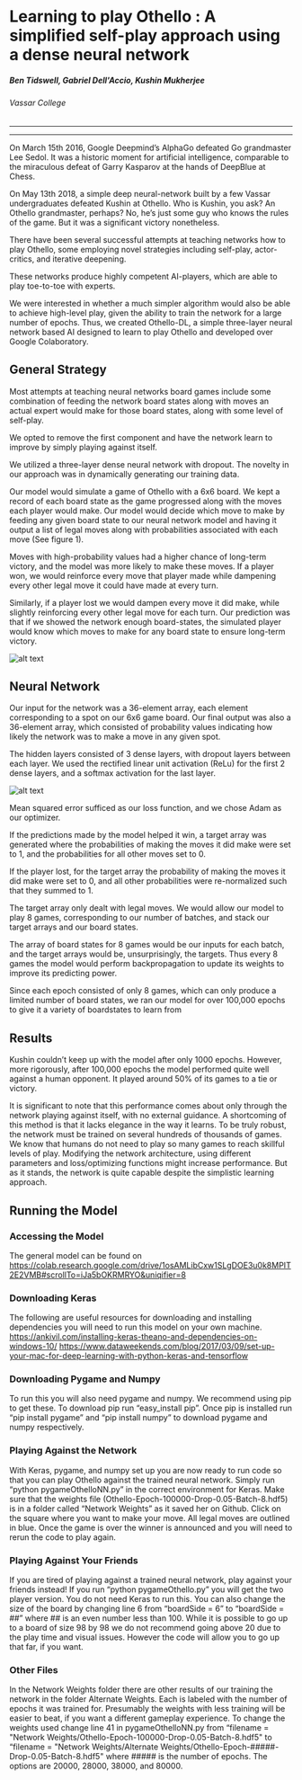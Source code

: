 # Learning to play Othello : A simplified self-play approach using a dense neural network
##### Ben Tidswell, Gabriel Dell'Accio, Kushin Mukherjee
###### Vassar College

-------------------
-------------------

On March 15th 2016, Google Deepmind’s AlphaGo defeated Go grandmaster Lee Sedol. It was a historic moment for artificial intelligence, comparable to the miraculous defeat of Garry Kasparov at the hands of DeepBlue at Chess.

On May 13th 2018, a simple deep neural-network built by a few Vassar undergraduates defeated Kushin at Othello. Who is Kushin, you ask? An Othello grandmaster, perhaps? No, he’s just some guy who knows the rules of the game. But it was a significant victory nonetheless.

There have been several successful attempts at teaching networks how to play Othello, some employing novel strategies including self-play, actor-critics, and iterative deepening.

These networks produce highly competent AI-players, which are able to play toe-to-toe with experts.

We were interested in whether a much simpler algorithm would also be able to achieve high-level play, given the ability to train the network for a large number of epochs. Thus, we created Othello-DL, a simple three-layer neural network based AI designed to learn to play Othello and developed over Google Colaboratory.

## General Strategy

Most attempts at teaching neural networks board games include some combination of feeding the network board states along with moves an actual expert would make for those board states, along with some level of self-play.

We opted to remove the first component and have the network learn to improve by simply playing against itself.
      
We utilized a three-layer dense neural network with dropout. The novelty in our approach was in dynamically generating our training data.

Our model would simulate a game of Othello with a 6x6 board. We kept a record of each board state as the game progressed along with the moves each player would make.
Our model would decide which move to make by feeding any given board state to our neural network model and having it output a list of legal moves along with probabilities associated with each move (See figure 1). 

Moves with high-probability values had a higher chance of long-term victory, and the model was more likely to make these moves. If a player won, we would reinforce every move that player made while dampening every other legal move it could have made at every turn. 

Similarly, if a player lost we would dampen every move it did make, while slightly reinforcing every other legal move for each turn. Our prediction was that if we showed the network enough board-states, the simulated player would know which moves to make for any board state to ensure long-term victory.

![alt text](./boardFigure.PNG)

## Neural Network

Our input for the network was a 36-element array, each element corresponding to a spot on our 6x6 game board. Our final output was also a 36-element array, which consisted of probability values indicating how likely the network was to make a move in any given spot.

The hidden layers consisted of 3 dense layers, with dropout layers between each layer. We used the rectified linear unit activation (ReLu) for the first 2 dense layers, and a softmax activation for the last layer.

![alt text](./neuralNetFig.PNG)

Mean squared error sufficed as our loss function, and we chose Adam as our optimizer. 


If the predictions made by the model helped it win, a target array was generated where the probabilities of making the moves it did make were set to 1, and the probabilities for all other moves set to 0.
     
If the player lost, for the target array the probability of making the moves it did make were set to 0, and all other probabilities were re-normalized such that they summed to 1.

The target array only dealt with legal moves.
We would allow our model to play 8 games, corresponding to our number of batches, and stack our target arrays and our board states.

The array of board states for 8 games would be our inputs for each batch, and the target arrays would be, unsurprisingly, the targets.
Thus every 8 games the model would perform backpropagation to update its weights to improve its predicting power.

Since each epoch consisted of only 8 games, which can only produce a limited number of board states, we ran our model for over 100,000 epochs to give it a variety of boardstates to learn from

## Results


Kushin couldn’t keep up with the model after only 1000 epochs.
However, more rigorously, after 100,000 epochs the model performed quite well against a human opponent. It played around 50% of its games to a tie or victory.

It is significant to note that this performance comes about only through the network playing against itself, with no external guidance. A shortcoming of this method is that it lacks elegance in the way it learns. To be truly robust, the network must be trained on several hundreds of thousands of games. We know that humans do not need to play so many games to reach skillful levels of play. Modifying the network architecture, using different parameters and loss/optimizing functions might increase performance. But as it stands, the network is quite capable despite the simplistic learning approach. 


## Running the Model
### Accessing the Model

The general model can be found on 
https://colab.research.google.com/drive/1osAMLibCxw1SLgDOE3u0k8MPIT2E2VMB#scrollTo=iJa5bOKRMRYO&uniqifier=8


### Downloading Keras

The following are useful resources for downloading and installing dependencies you will need to run this model on your own machine.
https://ankivil.com/installing-keras-theano-and-dependencies-on-windows-10/	https://www.dataweekends.com/blog/2017/03/09/set-up-your-mac-for-deep-learning-with-python-keras-and-tensorflow


### Downloading Pygame and Numpy

To run this you will also need pygame and numpy. We recommend using pip to get these. To download pip run “easy_install pip”. Once pip is installed run “pip install pygame” and “pip install numpy” to download pygame and numpy respectively. 

### Playing Against the Network

With Keras, pygame, and numpy set up you are now ready to run code so that you can play Othello against the trained neural network. Simply run “python pygameOthelloNN.py” in the correct environment for Keras. Make sure that the weights file (Othello-Epoch-100000-Drop-0.05-Batch-8.hdf5) is in a folder called “Network Weights” as it saved her on Github. Click on the square where you want to make your move. All legal moves are outlined in blue. Once the game is over the winner is announced and you will need to rerun the code to play again.

### Playing Against Your Friends

If you are tired of playing against a trained neural network, play against your friends instead! If you run “python pygameOthello.py” you will get the two player version. You do not need Keras to run this. You can also change the size of the board by changing line 6 from “boardSide = 6” to “boardSide = ##” where ## is an even number less than 100. While it is possible to go up to a board of size 98 by 98 we do not recommend going above 20 due to the play time and visual issues. However the code will allow you to go up that far, if you want. 

### Other Files

In the Network Weights folder there are other results of our training the network  in the folder Alternate Weights. Each is labeled with the number of epochs it was trained for. Presumably the weights with less training will be easier to beat, if you want a different gameplay experience. To change the weights used change line 41 in pygameOthelloNN.py from “filename = "Network Weights/Othello-Epoch-100000-Drop-0.05-Batch-8.hdf5" to “filename = "Network Weights/Alternate Weights/Othello-Epoch-#####-Drop-0.05-Batch-8.hdf5" where ##### is the number of epochs. The options are 20000, 28000, 38000, and 80000.

